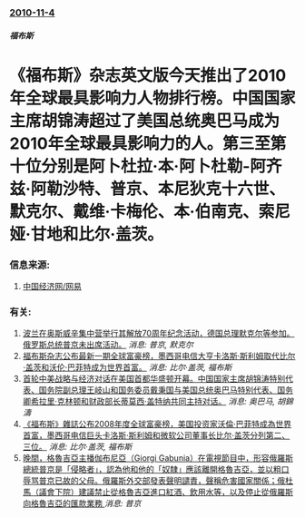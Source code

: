 ### [2010-11-4](/news/2010/11/4/index.md)

##### 福布斯
#  《福布斯》杂志英文版今天推出了2010年全球最具影响力人物排行榜。中国国家主席胡锦涛超过了美国总统奥巴马成为2010年全球最具影响力的人。第三至第十位分别是阿卜杜拉·本·阿卜杜勒-阿齐兹·阿勒沙特、普京、本尼狄克十六世、默克尔、戴维·卡梅伦、本·伯南克、索尼娅·甘地和比尔·盖茨。




### 信息来源:

1. [中国经济网/网易](http://news.163.com/10/1104/13/6KL9KR4400014JB5.html)

### 有关:

1. [波兰在奥斯威辛集中营举行其解放70周年纪念活动，德国总理默克尔等参加。俄罗斯总统普京未出席活动。](/news/2015/01/27/波兰在奥斯威辛集中营举行其解放70周年纪念活动-德国总理默克尔等参加-俄罗斯总统普京未出席活动.md) _消息: 普京, 默克尔_
2. [ 福布斯杂志公布最新一期全球富豪榜，墨西哥电信大亨卡洛斯·斯利姆取代比尔·盖茨和沃伦·巴菲特成为世界首富。](/news/2010/03/11/福布斯杂志公布最新一期全球富豪榜-墨西哥电信大亨卡洛斯-斯利姆取代比尔-盖茨和沃伦-巴菲特成为世界首富.md) _消息: 比尔·盖茨, 福布斯_
3. [首轮中美战略与经济对话在美国首都华盛顿开幕。中国国家主席胡锦涛特别代表、国务院副总理王岐山和国务委员戴秉国与美国总统奥巴马特别代表、国务卿希拉里·克林顿和财政部长蒂莫西·盖特纳共同主持对话。](/news/2009/07/27/首轮中美战略与经济对话在美国首都华盛顿开幕-中国国家主席胡锦涛特别代表-国务院副总理王岐山和国务委员戴秉国与美国总统奥巴.md) _消息: 奥巴马, 胡錦濤_
4. [《福布斯》雜誌公布2008年度全球富豪榜，美国投资家沃倫·巴菲特成為世界首富，墨西哥电信巨头卡洛斯·斯利姆和微软公司董事长比尔·盖茨分列第二、三位。](/news/2008/03/5/福布斯-雜誌公布2008年度全球富豪榜-美国投资家沃倫-巴菲特成為世界首富-墨西哥电信巨头卡洛斯-斯利姆和微软公司董事.md) _消息: 比尔·盖茨, 福布斯_
5. [晚間，格魯吉亞主播伽布尼亞（Giorgi Gabunia）在電視節目中，形容俄羅斯總統普京是「侵略者」，認為他和他的「奴隸」應該離開格魯吉亞，並以粗口辱骂普京已故的父母。俄羅斯外交部發表聲明譴責，聲稱危害國家關係；俄杜馬（議會下院）建議禁止從格魯吉亞進口紅酒、飲用水等，以及停止從俄羅斯向格魯吉亞的匯款業務 ](/news/2019/07/7/晚間-格魯吉亞主播伽布尼亞-Giorgi-Gabunia-在電視節目中-形容俄羅斯總統普京是-侵略者-認為他和他的-奴.md) _消息: 普京_
